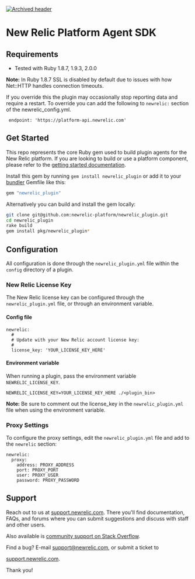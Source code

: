 [![Archived header](https://github.com/newrelic/open-source-office/raw/master/examples/categories/images/Archived.png)](https://github.com/newrelic/open-source-office/blob/master/examples/categories/index.md#archived)

# New Relic Platform Agent SDK

## Requirements

 * Tested with Ruby 1.8.7, 1.9.3, 2.0.0
 
**Note:** In Ruby 1.8.7 SSL is disabled by default due to issues with how Net::HTTP handles connection timeouts.

If you override this the plugin may occasionally stop reporting data and require a restart.
To override you can add the following to `newrelic:` section of the newrelic_config.yml. 

```
 endpoint: 'https://platform-api.newrelic.com'
```


## Get Started

This repo represents the core Ruby gem used to build plugin agents for
the New Relic platform. If you are looking to build or use a platform
component, please refer to the
[getting started documentation](https://docs.newrelic.com/docs/plugins/developing-plugins).

Install this gem by running `gem install newrelic_plugin` or add it to your
[bundler](http://gembundler.com/) Gemfile like this:

```ruby
gem "newrelic_plugin"
```

Alternatively you can build and install the gem locally:

```bash
git clone git@github.com:newrelic-platform/newrelic_plugin.git
cd newrelic_plugin
rake build
gem install pkg/newrelic_plugin*
```

## Configuration

All configuration is done through the `newrelic_plugin.yml` file within the `config` directory of a plugin.

### New Relic License Key

The New Relic license key can be configured through the `newrelic_plugin.yml` file, or through an environment variable.

#### Config file

```
newrelic:
  #
  # Update with your New Relic account license key:
  #
  license_key: 'YOUR_LICENSE_KEY_HERE'
```

#### Environment variable

When running a plugin, pass the environment variable `NEWRELIC_LICENSE_KEY`.
```
NEWRELIC_LICENSE_KEY=YOUR_LICENSE_KEY_HERE ./<plugin_bin>
```
**Note:** Be sure to comment out the license_key in the `newrelic_plugin.yml` file when using the environment variable.

### Proxy Settings

To configure the proxy settings, edit the `newrelic_plugin.yml` file and add to the `newrelic` section:

```
newrelic:
  proxy:
    address: PROXY_ADDRESS
    port: PROXY_PORT
    user: PROXY_USER
    password: PROXY_PASSWORD
```

## Support

Reach out to us at
[support.newrelic.com](http://support.newrelic.com/).
There you'll find documentation, FAQs, and forums where you can submit
suggestions and discuss with staff and other users.

Also available is [community support on Stack Overflow](http://stackoverflow.com/questions/tagged/newrelic-platform).

Find a bug? E-mail <support@newrelic.com>, or submit a ticket to

[support.newrelic.com](http://support.newrelic.com/).

Thank you!
